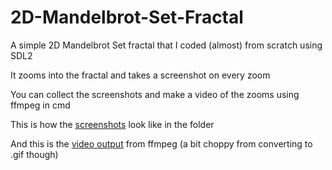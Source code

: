 # 2D-Mandelbrot-Set-Fractal
A simple 2D Mandelbrot Set fractal that I coded (almost) from scratch using SDL2    
  
It zooms into the fractal and takes a screenshot on every zoom    
  
You can collect the screenshots and make a video of the zooms using ffmpeg in cmd    
  
This is how the [screenshots](https://imgur.com/a/WFairgd) look like in the folder    
  
And this is the [video output](https://imgur.com/a/yRL0Lil) from ffmpeg (a bit choppy from converting to .gif though)
